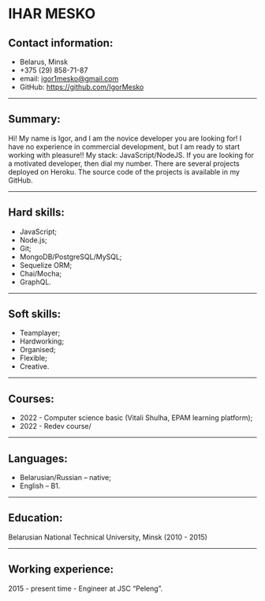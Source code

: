 # IHAR MESKO
## Contact information:
* Belarus, Minsk
* +375 (29) 858-71-87
* email: igor1mesko@gmail.com
* GitHub: https://github.com/IgorMesko
***
## Summary:
Hi! My name is Igor, and I am the novice developer you are looking for! I have no experience in commercial development, but I am ready to start working with pleasure!! 
My stack: JavaScript/NodeJS. 
If you are looking for a motivated developer, then dial my number.
There are several projects deployed on Heroku. The source code of the projects is available in my GitHub.
***
## Hard skills:
* JavaScript;
* Node.js;
* Git;
* MongoDB/PostgreSQL/MySQL;
* Sequelize ORM;
* Chai/Mocha;
* GraphQL.
***
## Soft skills:
* Teamplayer;
* Hardworking; 
* Organised;
* Flexible;
* Creative. 
***
## Courses:
* 2022 - Computer science basic (Vitali Shulha, EPAM learning platform);
* 2022 - Redev course/
***
## Languages:
* Belarusian/Russian – native;
* English – B1.
***
## Education:
Belarusian National Technical University, Minsk (2010 - 2015)
***
## Working experience:
2015 - present time - Engineer at JSC “Peleng”.